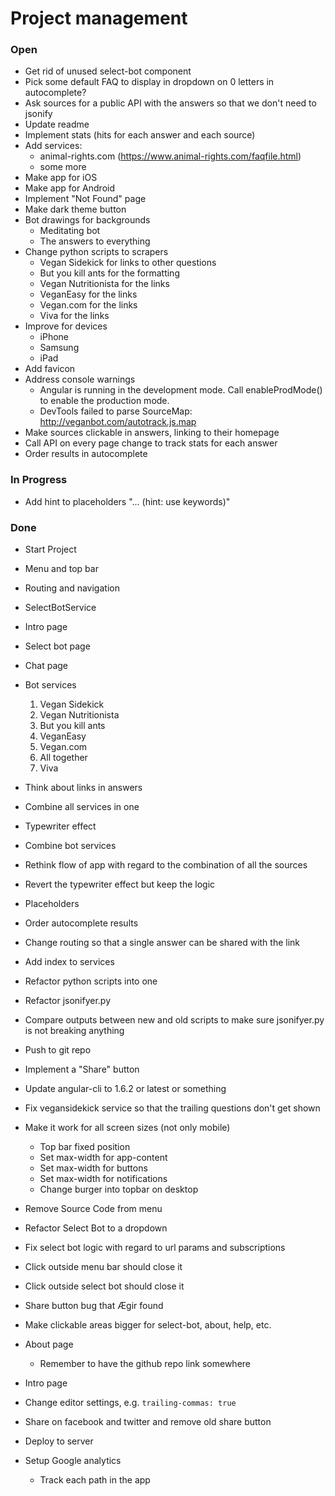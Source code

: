 # Project management

### Open

* Get rid of unused select-bot component
* Pick some default FAQ to display in dropdown on 0 letters in autocomplete?
* Ask sources for a public API with the answers so that we don't need to jsonify
* Update readme
* Implement stats (hits for each answer and each source)
* Add services:
  * animal-rights.com (https://www.animal-rights.com/faqfile.html)
  * some more
* Make app for iOS
* Make app for Android
* Implement "Not Found" page
* Make dark theme button
* Bot drawings for backgrounds
  * Meditating bot
  * The answers to everything
* Change python scripts to scrapers
  * Vegan Sidekick for links to other questions
  * But you kill ants for the formatting
  * Vegan Nutritionista for the links
  * VeganEasy for the links
  * Vegan.com for the links
  * Viva for the links
* Improve for devices
  * iPhone
  * Samsung
  * iPad
* Add favicon
* Address console warnings
  - Angular is running in the development mode. Call enableProdMode() to enable the production mode.
  - DevTools failed to parse SourceMap: http://veganbot.com/autotrack.js.map
* Make sources clickable in answers, linking to their homepage
* Call API on every page change to track stats for each answer
* Order results in autocomplete

### In Progress

* Add hint to placeholders "... (hint: use keywords)"

### Done

* Start Project
* Menu and top bar
* Routing and navigation
* SelectBotService
* Intro page
* Select bot page
* Chat page
* Bot services

  1. Vegan Sidekick
  2. Vegan Nutritionista
  3. But you kill ants
  4. VeganEasy
  5. Vegan.com
  6. All together
  7. Viva

* Think about links in answers
* Combine all services in one
* Typewriter effect
* Combine bot services
* Rethink flow of app with regard to the combination of all the sources
* Revert the typewriter effect but keep the logic
* Placeholders
* Order autocomplete results
* Change routing so that a single answer can be shared with the link
* Add index to services
* Refactor python scripts into one
* Refactor jsonifyer.py
* Compare outputs between new and old scripts to make sure jsonifyer.py is not breaking anything
* Push to git repo
* Implement a "Share" button
* Update angular-cli to 1.6.2 or latest or something
* Fix vegansidekick service so that the trailing questions don't get shown
* Make it work for all screen sizes (not only mobile)
  * Top bar fixed position
  * Set max-width for app-content
  * Set max-width for buttons
  * Set max-width for notifications
  * Change burger into topbar on desktop
* Remove Source Code from menu
* Refactor Select Bot to a dropdown
* Fix select bot logic with regard to url params and subscriptions
* Click outside menu bar should close it
* Click outside select bot should close it
* Share button bug that Ægir found
* Make clickable areas bigger for select-bot, about, help, etc.
* About page
  * Remember to have the github repo link somewhere
* Intro page
* Change editor settings, e.g. `trailing-commas: true`
* Share on facebook and twitter and remove old share button
* Deploy to server
* Setup Google analytics
  * Track each path in the app
